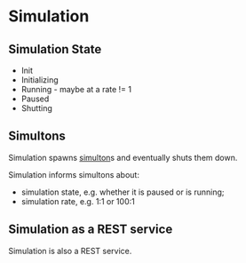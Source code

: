 # Simulation

## Simulation State

* Init
* Initializing
* Running - maybe at a rate != 1
* Paused
* Shutting

## Simultons

Simulation spawns [simulton](simulton.md)s and eventually shuts them down.

Simulation informs simultons about:

* simulation state, e.g. whether it is paused or is running;
* simulation rate, e.g. 1:1 or 100:1

## Simulation as a REST service

Simulation is also a REST service.
